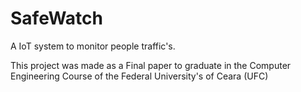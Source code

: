# SafeWatch
A IoT system to monitor people traffic's. 

This project was made as a Final paper to graduate in the Computer Engineering Course of the Federal University's of Ceara (UFC)
